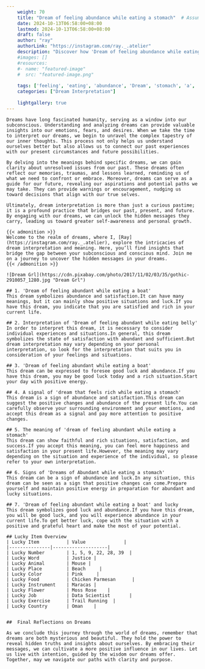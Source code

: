 ```yaml
---
    weight: 70
    title: "Dream of feeling abundance while eating a stomach"  # Assuming 'title' column exists
    date: 2024-10-13T06:58:00+08:00
    lastmod: 2024-10-13T06:58:00+08:00
    draft: false
    author: "ray"
    authorLink: "https://instagram.com/ray._.atelier"
    description: "Discover how 'Dream of feeling abundance while eating a stomach' can interpret your future and uncover its significant meanings in your life."
    #images: []
    #resources:
    #- name: "featured-image"
    #  src: "featured-image.png"
    
    tags: ['feeling', 'eating', 'abundance', 'Dream', 'stomach', 'a', 'of', 'while']
    categories: ["Dream Interpretation"]
    
    lightgallery: true
---
```

    
    Dreams have long fascinated humanity, serving as a window into our subconscious. Understanding and analyzing dreams can provide valuable insights into our emotions, fears, and desires. When we take the time to interpret our dreams, we begin to unravel the complex tapestry of our inner thoughts. This process not only helps us understand ourselves better but also allows us to connect our past experiences with our present circumstances and future possibilities.
    
    By delving into the meanings behind specific dreams, we can gain clarity about unresolved issues from our past. These dreams often reflect our memories, traumas, and lessons learned, reminding us of what we need to confront or embrace. Moreover, dreams can serve as a guide for our future, revealing our aspirations and potential paths we may take. They can provide warnings or encouragement, nudging us toward decisions that align with our true selves.
    
    Ultimately, dream interpretation is more than just a curious pastime; it is a profound practice that bridges our past, present, and future. By engaging with our dreams, we can unlock the hidden messages they carry, leading us toward greater self-awareness and personal growth.
    
    {{< admonition >}}
    Welcome to the realm of dreams, where I, [Ray](https://instagram.com/ray._.atelier), explore the intricacies of dream interpretation and meaning. Here, you’ll find insights that bridge the gap between your subconscious and conscious mind. Join me on a journey to uncover the hidden messages in your dreams.
    {{< /admonition >}}
    
    ![Dream Grl](https://cdn.pixabay.com/photo/2017/11/02/03/35/gothic-2910057_1280.jpg "Dream Grl")
    
    ## 1. 'Dream of feeling abundant while eating a boat'
    This dream symbolizes abundance and satisfaction.It can have many meanings, but it can mainly show positive situations and luck.If you have this dream, you indicate that you are satisfied and rich in your current life.
    
    ## 2. Interpretation of 'Dream of feeling abundant while eating belly'
    In order to interpret this dream, it is necessary to consider individual experiences and situations.In general, this dream symbolizes the state of satisfaction with abundant and sufficient.But dream interpretation may vary depending on your personal interpretation, so look for the interpretation that suits you in consideration of your feelings and situations.
    
    ## 3. 'Dream of feeling abundant while eating a boat'
    This dream can be expressed to foresee good luck and abundance.If you have this dream, you may be good luck today and a rich situation.Start your day with positive energy.
    
    ## 4. A signal of 'dream that feels rich while eating a stomach'
    This dream is a sign of abundance and satisfaction.This dream can suggest the positive changes and abundance of the present life.You can carefully observe your surrounding environment and your emotions, and accept this dream as a signal and pay more attention to positive changes.
    
    ## 5. The meaning of 'dream of feeling abundant while eating a stomach'
    This dream can show faithful and rich situations, satisfaction, and success.If you accept this meaning, you can feel more happiness and satisfaction in your present life.However, the meaning may vary depending on the situation and experience of the individual, so please refer to your own interpretation.
    
    ## 6. Signs of 'Dreams of Abundant while eating a stomach'
    This dream can be a sign of abundance and luck.In any situation, this dream can be seen as a sign that positive changes can come.Prepare yourself and maintain positive energy in preparation for abundant and lucky situations.
    
    ## 7. 'Dream of feeling abundant while eating a boat' and lucky
    This dream symbolizes good luck and abundance.If you have this dream, you will be good luck, and you will experience abundance in your current life.To get better luck, cope with the situation with a positive and grateful heart and make the most of your potential.
    
    ## Lucky Item Overview
    | Lucky Item          | Value              |
    |---------------|--------------------|
    | Lucky Number        | 1, 5, 9, 22, 28, 39  |
    | Lucky Word          | Justice |
    | Lucky Animal        | Mouse |
    | Lucky Place         | Beach     |
    | Lucky Color         | Pink     |
    | Lucky Food          | Chicken Parmesan      |
    | Lucky Instrument    | Maracas |
    | Lucky Flower        | Moss Rose    |
    | Lucky Job           | Data Scientist       |
    | Lucky Exercise      | Trail Running  |
    | Lucky Country       | Oman    |
    
    
    ##  Final Reflections on Dreams
    
    As we conclude this journey through the world of dreams, remember that dreams are both mysterious and beautiful. They hold the power to reveal hidden truths and insights about ourselves. By embracing their messages, we can cultivate a more positive influence in our lives. Let us live with intention, guided by the wisdom our dreams offer. Together, may we navigate our paths with clarity and purpose.
    
